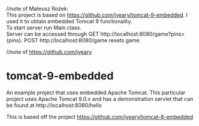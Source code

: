 //note of Mateusz Rożek:<br />
This project is based on https://github.com/jyeary/tomcat-9-embedded. I used it to obtain embedded Tomcat 9 functionality.<br />
To start server run Main class.<br />
Server can be accessed through GET http://localhost:8080/game?pins={pins}. POST http://localhost:8080/game resets game.<br />




//note of https://github.com/jyeary<br />
# tomcat-9-embedded
An example project that uses embedded Apache Tomcat.
This particular project uses Apache Tomcat 9.0.x and has a demonstration servlet that can be found at http://localhost:8080/hello

This is based off the project https://github.com/jyeary/tomcat-8-embedded
